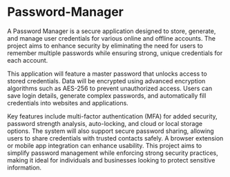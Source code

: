 # Password-Manager
A Password Manager is a secure application designed to store, generate, and manage user credentials for various online and offline accounts. The project aims to enhance security by eliminating the need for users to remember multiple passwords while ensuring strong, unique credentials for each account.

This application will feature a master password that unlocks access to stored credentials. Data will be encrypted using advanced encryption algorithms such as AES-256 to prevent unauthorized access. Users can save login details, generate complex passwords, and automatically fill credentials into websites and applications.

Key features include multi-factor authentication (MFA) for added security, password strength analysis, auto-locking, and cloud or local storage options. The system will also support secure password sharing, allowing users to share credentials with trusted contacts safely.
A browser extension or mobile app integration can enhance usability. This project aims to simplify password management while enforcing strong security practices, making it ideal for individuals and businesses looking to protect sensitive information.
